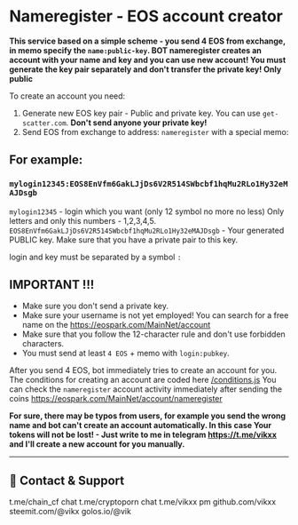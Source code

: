# Nameregister - EOS account creator

**This service based on a simple scheme - you send 4 EOS from exchange, in memo specify the `name:public-key`. BOT nameregister creates an account with your name and key and you can use new account!
You must generate the key pair separately and don't transfer the private key! Only public**

To create an account you need:

1) Generate new EOS key pair - Public and private key. You can use `get-scatter.com`. **Don't send anyone your private key!**
2) Send EOS from exchange to address: `nameregister` with a special memo:

## For example:
### `mylogin12345:EOS8EnVfm6GakLJjDs6V2R514SWbcbf1hqMu2RLo1Hy32eMAJDsgb`

`mylogin12345` - login which you want (only 12 symbol no more no less) Only letters and only this numbers - 1,2,3,4,5.
`EOS8EnVfm6GakLJjDs6V2R514SWbcbf1hqMu2RLo1Hy32eMAJDsgb` - Your generated PUBLIC key. Make sure that you have a private pair to this key.

login and key must be separated by a symbol `:`

## **IMPORTANT !!!**

* Make sure you don't send a private key.
* Make sure your username is not yet employed! You can search for a free name on the https://eospark.com/MainNet/account
* Make sure that you follow the 12-character rule and don't use forbidden characters.
* You must send at least `4 EOS` + memo with `login:pubkey`.

After you send 4 EOS, bot immediately tries to create an account for you. 
The conditions for creating an account are coded here [/conditions.js](https://github.com/vikxx/nameregister/blob/master/conditions.js)
You can check the `nameregister` account activity immediately after sending the coins https://eospark.com/MainNet/account/nameregister


**For sure, there may be typos from users, for example you send the wrong name and bot can't create an account automatically.
In this case Your tokens will not be lost! - Just write to me in telegram https://t.me/vikxx and I'll create a new account for you manually.**

***

## 🖖 Contact & Support
t.me/chain_cf chat 
t.me/cryptoporn chat 
t.me/vikxx pm 
github.com/vikxx 
steemit.com/@vikx 
golos.io/@vik 
